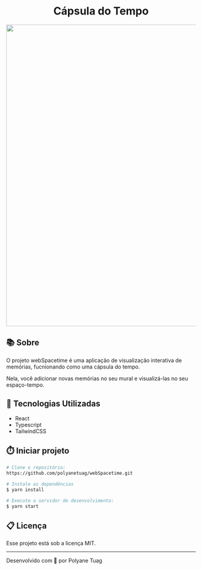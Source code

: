 <h1 align="center">Cápsula do Tempo</h1>

<div align="center">
    <img width='800' src="">
</div>

## 📚 Sobre
O projeto webSpacetime é uma aplicação de visualização interativa de memórias, fucnionando como uma cápsula do tempo.

Nela, você adicionar novas memórias no seu mural e visualizá-las no seu espaço-tempo.


## 🚀 Tecnologias Utilizadas
- React
- Typescript
- TailwindCSS
  

## ⏱️ Iniciar projeto

```bash
# Clone o repositório:
https://github.com/polyanetuag/webSpacetime.git

# Instale as dependências
$ yarn install

# Execute o servidor de desenvolvimento:
$ yarn start

```

## 📋 Licença
Esse projeto está sob a licença MIT. 

---

Desenvolvido com 💜 por Polyane Tuag


